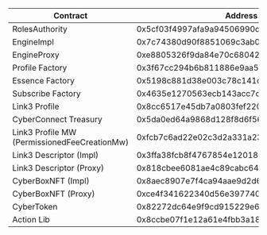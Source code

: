 | Contract                                     | Address                                    |
| -------------------------------------------- | ------------------------------------------ |
| RolesAuthority                               | 0x5cf03f4997afa9a94506990d24c12d6abad61e6f |
| EngineImpl                                   | 0x7c74380d90f8851069c3ab06146c85d5a5f2c8aa |
| EngineProxy                                  | 0xe8805326f9da84e70c680429ed46b924b3f158f2 |
| Profile Factory                              | 0x3f67cc294b6b811886e9aa52b2cc61c7e5962b58 |
| Essence Factory                              | 0x5198c881d38e003c78c141c9260df1bcc8d6296c |
| Subscribe Factory                            | 0x4635e1270563ecb143acc7db15e1041829e64c23 |
| Link3 Profile                                | 0x8cc6517e45db7a0803fef220d9b577326a12033f |
| CyberConnect Treasury                        | 0x5da0ed64a9868d128f8d6f56dc78b727f85ff2d0 |
| Link3 Profile MW (PermissionedFeeCreationMw) | 0xfcb7c6ad22e02c3d2a331a23c4748f278693c945 |
| Link3 Descriptor (Impl)                      | 0x3ffa38fcb8f4767854e120180e1ec814bba667e9 |
| Link3 Descriptor (Proxy)                     | 0x818cbee6081ae4c89cabc642ac2542b2585f68bb |
| CyberBoxNFT (Impl)                           | 0x8aec8907e7f4ca94aae9d2d6f09bb085d0c50d3e |
| CyberBoxNFT (Proxy)                          | 0xce4f341622340d56e397740d325fd357e62b91cb |
| CyberToken                                   | 0x82272dc64e9f9cd915229e61ffbf79f15e973dea |
| Action Lib                                   | 0x8ccbe07f1e12a61e4fbb3a1895d35dce001ff73a |

